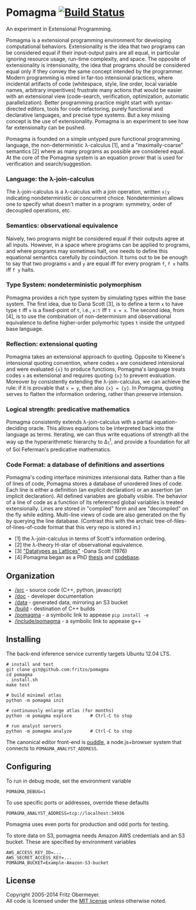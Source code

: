 # Pomagma [![Build Status](https://travis-ci.org/fritzo/pomagma.svg?branch=master)](https://travis-ci.org/fritzo/pomagma)

An experiment in Extensional Programming.

Pomagma is a extensional programming environment for developing computational behaviors.
Extensionality is the idea that two programs can be considered equal
if their input-output pairs are all equal,
in particular ignoring resource usage, run-time complexity, and space.
The opposite of extensionality is intensionality, the idea that programs
should be considered equal only if they convey the same concept intended
by the programmer.
Modern programming is mired in far-too intensional practices,
where incidental artifacts of code
(whitespace, style, line order, local variable names, arbitrary imperitives)
frustrate many actions that would be easier with an extensional view
(code-search, verification, optimization, automatic parallelization).
Better programming practice might start with
syntax-directed editors, tools for code refactoring,
purely functional and declarative languages,
and precise type systems.
But a key missing concept is the use of extensionality.
Pomagma is an experiment to see how far extensionalty can be pushed.

Pomagma is founded on a simple untyped pure functional programming language,
the non-deterministic &lambda;-calculus [1],
and a "maximally-coarse" semantics [2] where as many programs as possible
are considered equal.
At the core of the Pomagma system is an equation prover
that is used for verification and search/suggestion.

### Language: the &lambda;-join-calculus

The &lambda;-join-calculus is a &lambda;-calculus with a join operation,
written `x|y` indicating nondeterministic or concurrent choice.
Nondeterminism allows one to specify what doesn't matter in a program:
symmetry, order of decoupled operations, etc.

### Semantics: observational equivalence

Naively, two programs might be considered equal if their outputs agree at all inputs.
However, in a space where programs can be applied to programs,
and where programs may sometimes halt,
one needs to define this equational semantics carefully by coinduction.
It turns out to be be enough to say that two programs `x` and `y` are equal
iff for every program `f`, `f x` halts iff `f y` halts.

### Type System: nondeterministic polymorphism

Pomagma provides a rich type system by simulating types within the base system.
The first idea, due to Dana Scott [3], is to define a term `x` to have type `t`
iff `x` is a fixed-point of `t`, i.e., `x:t` iff `t x = x`.
The second idea, from [4], is to use the combination of non-determinism and
observational equivalence to define higher-order polymorhic types `t`
inside the untyped base language.

### Reflection: extensional quoting

Pomagma takes an extensional approach to quoting.
Opposite to Kleene's intensional quoting convention,
where codes `x` are considered intensional and were evaluated `{x}`
to produce functions, Pomagma's language treats codes `x` as
extensional and requires quoting `{x}` to prevent evaluation.
Moreover by consistently extending the &lambda;-join-calculus,
we can achieve the rule: if it is provable that `x = y`, then also `{x} = {y}`.
In Pomagma, quoting serves to flatten the information ordering,
rather than preserve intension.

### Logical strength: predicative mathematics

Pomagma consistently extends &lambda;-join-calculus with
a partial equation-deciding oracle.
This allows equations to be interpreted back into the language as terms.
Iterating, we can thus write equations of strength all the way up the
hyperarithmetic hierarchy to &Delta;<sub>1</sub><sup>1</sup>,
and provide a foundation for all of Sol Feferman's predicative mathematics.

### Code Format: a database of definitions and assertions

Pomagma's coding interface minimizes intensional data.
Rather than a file of lines of code,
Pomagma stores a database of unordered lines of code.
Each line is either a definition (an explicit declaration)
or an assertion (an implicit declaration).
All defined variables are globally visible.
The behavior of a line of code as a function of its referenced global variables
is treated extensionally.
Lines are stored in "compiled" form and are "decompiled" on the fly while editing.
Multi-line views of code are also generated on the fly by querying the line database.
(Contrast this with the archaic tree-of-files-of-lines-of-code format
that this very repo is stored in.)

- [1] the &lambda;-join-calculus in terms of Scott's information ordering.
- [2] the &lambda;-theory H-star of observational equivalence.
- [3] ["Datatypes as Lattices"](http://www.cs.ox.ac.uk/files/3287/PRG05.pdf) -Dana Scott (1976)
- [4] Pomagma began as a PhD [thesis](http://fritzo.org/thesis.pdf) and
    [codebase](http://github.com/fritzo/Johann).

## Organization

- [/src](src) - source code (C++, python, javascript)
- [/doc](doc) - developer documentation
- [/data](data) - generated data, mirroring an S3 bucket
- [/build](build) - destination of C++ builds
- [/pomagma](pomagma) - a symbolic link to appease `pip install -e`
- [/include/pomagma](include/pomagma) - a symbolic link to appease g++

## Installing

The back-end inference service currently targets Ubuntu 12.04 LTS.

    # install and test
    git clone git@github.com:fritzo/pomagma
    cd pomagma
    . install.sh
    make test

    # build minimal atlas
    python -m pomagma init

    # continuously enlarge atlas (for months)
    python -m pomagma explore       # Ctrl-C to stop

    # run analyst servers
    python -m pomagma analyze       # Ctrl-C to stop

The canonical editor front-end is [puddle](https://github.com:fritzo/puddle),
a node.js+browser system that connects to `POMAGMA_ANALYST_ADDRESS`.

## Configuring

To run in debug mode, set the environment variable

    POMAGMA_DEBUG=1

To use specific ports or addresses, override these defaults

    POMAGMA_ANALYST_ADDRESS=tcp://localhost:34936

Pomagma uses even ports for production and odd ports for testing.

To store data on S3, pomagma needs Amazon AWS credentials and an S3 bucket.
These are specified by environment variables

    AWS_ACCESS_KEY_ID=...
    AWS_SECRET_ACCESS_KEY=...
    POMAGMA_BUCKET=Example-Amazon-S3-bucket

## License

Copyright 2005-2014 Fritz Obermeyer.<br/>
All code is licensed under the [MIT license](/LICENSE) unless otherwise noted.
